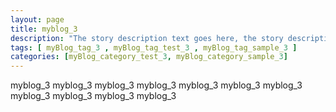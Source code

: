 ```yaml
---
layout: page
title: myblog_3 
description: "The story description text goes here, the story description text goes here, the story description text goes here, the story description text goes here, the story description text goes here."
tags: [ myBlog_tag_3 , myBlog_tag_test_3 , myBlog_tag_sample_3 ]
categories: [myBlog_category_test_3, myBlog_category_sample_3]
---
```


myblog_3 myblog_3 myblog_3 myblog_3 myblog_3 myblog_3 myblog_3 myblog_3 myblog_3 myblog_3 myblog_3 